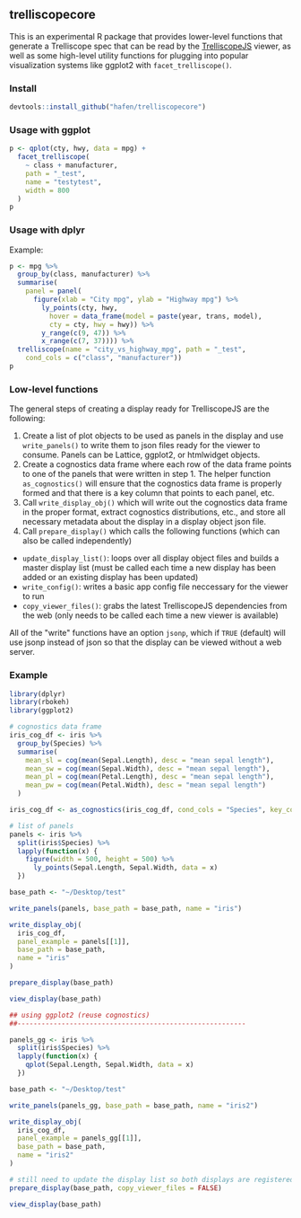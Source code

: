 ## trelliscopecore

This is an experimental R package that provides lower-level functions that generate a Trelliscope spec that can be read by the [TrelliscopeJS](https://github.com/hafen/trelliscopejs) viewer, as well as some high-level utility functions for plugging into popular visualization systems like ggplot2 with `facet_trelliscope()`.

### Install

```r
devtools::install_github("hafen/trelliscopecore")
```

### Usage with ggplot

```r
p <- qplot(cty, hwy, data = mpg) +
  facet_trelliscope(
    ~ class + manufacturer,
    path = "_test",
    name = "testytest",
    width = 800
  )
p
```

### Usage with dplyr

Example:

```r
p <- mpg %>%
  group_by(class, manufacturer) %>%
  summarise(
    panel = panel(
      figure(xlab = "City mpg", ylab = "Highway mpg") %>%
        ly_points(cty, hwy,
          hover = data_frame(model = paste(year, trans, model),
          cty = cty, hwy = hwy)) %>%
        y_range(c(9, 47)) %>%
        x_range(c(7, 37)))) %>%
  trelliscope(name = "city_vs_highway_mpg", path = "_test",
    cond_cols = c("class", "manufacturer"))
p
```

### Low-level functions

The general steps of creating a display ready for TrelliscopeJS are the following:

1. Create a list of plot objects to be used as panels in the display and use `write_panels()` to write them to json files ready for the viewer to consume.  Panels can be Lattice, ggplot2, or htmlwidget objects.
2. Create a cognostics data frame where each row of the data frame points to one of the panels that were written in step 1.  The helper function `as_cognostics()` will ensure that the cognostics data frame is properly formed and that there is a key column that points to each panel, etc.
3. Call `write_display_obj()` which will write out the cognostics data frame in the proper format, extract cognostics distributions, etc., and store all necessary metadata about the display in a display object json file.
4. Call `prepare_display()` which calls the following functions (which can also be called independently)
  - `update_display_list()`: loops over all display object files and builds a master display list (must be called each time a new display has been added or an existing display has been updated)
  - `write_config()`: writes a basic app config file neccessary for the viewer to run
  - `copy_viewer_files()`: grabs the latest TrelliscopeJS dependencies from the web (only needs to be called each time a new viewer is available)

All of the "write" functions have an option `jsonp`, which if `TRUE` (default) will use jsonp instead of json so that the display can be viewed without a web server.

### Example

```r
library(dplyr)
library(rbokeh)
library(ggplot2)

# cognostics data frame
iris_cog_df <- iris %>%
  group_by(Species) %>%
  summarise(
    mean_sl = cog(mean(Sepal.Length), desc = "mean sepal length"),
    mean_sw = cog(mean(Sepal.Width), desc = "mean sepal length"),
    mean_pl = cog(mean(Petal.Length), desc = "mean sepal length"),
    mean_pw = cog(mean(Petal.Width), desc = "mean sepal length")
  )

iris_cog_df <- as_cognostics(iris_cog_df, cond_cols = "Species", key_col = "Species")

# list of panels
panels <- iris %>%
  split(iris$Species) %>%
  lapply(function(x) {
    figure(width = 500, height = 500) %>%
      ly_points(Sepal.Length, Sepal.Width, data = x)
  })

base_path <- "~/Desktop/test"

write_panels(panels, base_path = base_path, name = "iris")

write_display_obj(
  iris_cog_df,
  panel_example = panels[[1]],
  base_path = base_path,
  name = "iris"
)

prepare_display(base_path)

view_display(base_path)

## using ggplot2 (reuse cognostics)
##---------------------------------------------------------

panels_gg <- iris %>%
  split(iris$Species) %>%
  lapply(function(x) {
    qplot(Sepal.Length, Sepal.Width, data = x)
  })

base_path <- "~/Desktop/test"

write_panels(panels_gg, base_path = base_path, name = "iris2")

write_display_obj(
  iris_cog_df,
  panel_example = panels_gg[[1]],
  base_path = base_path,
  name = "iris2"
)

# still need to update the display list so both displays are registered
prepare_display(base_path, copy_viewer_files = FALSE)

view_display(base_path)
```

